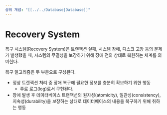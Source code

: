 ```yaml
---
상위 개념: "[[../../Database|Database]]"
---
```

# Recovery System
복구 시스템(Recovery System)은 트랜잭션 실패, 시스템 장애, 디스크 고장 등의 문제가 발생했을 때, 시스템의 무결성을 보장하기 위해 장애 전의 상태로 복원하는 체계를 의미한다.

복구 알고리즘은 두 부분으로 구성된다.
* 정상 트랜잭션 처리 중 장애 복구에 필요한 정보를 충분히 확보하기 위한 행동
	* 주로 로그(log)로서 구현된다.
* 장애 발생 후 데이터베이스 트랜잭션의 원자성(atomicity), 일관성(consistency), 지속성(durability)을 보장하는 상태로 데이터베이스의 내용을 복구하기 위해 취하는 행동